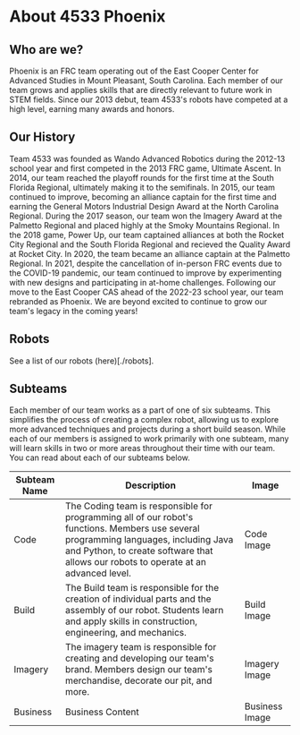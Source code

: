 # About 4533 Phoenix

## Who are we?

Phoenix is an FRC team operating out of the East Cooper Center for Advanced Studies in Mount Pleasant, South Carolina. Each member of our team grows and applies skills that are directly relevant to future work in STEM fields. Since our 2013 debut, team 4533's robots have competed at a high level, earning many awards and honors.

## Our History

Team 4533 was founded as Wando Advanced Robotics during the 2012-13 school year and first competed in the 2013 FRC game, Ultimate Ascent. In 2014, our team reached the playoff rounds for the first time at the South Florida Regional, ultimately making it to the semifinals. In 2015, our team continued to improve, becoming an alliance captain for the first time and earning the General Motors Industrial Design Award at the North Carolina Regional. During the 2017 season, our team won the Imagery Award at the Palmetto Regional and placed highly at the Smoky Mountains Regional. In the 2018 game, Power Up, our team captained alliances at both the Rocket City Regional and the South Florida Regional and recieved the Quality Award at Rocket City. In 2020, the team became an alliance captain at the Palmetto Regional. In 2021, despite the cancellation of in-person FRC events due to the COVID-19 pandemic, our team continued to improve by experimenting with new designs and participating in at-home challenges. Following our move to the East Cooper CAS ahead of the 2022-23 school year, our team rebranded as Phoenix. We are beyond excited to continue to grow our team's legacy in the coming years!

## Robots

See a list of our robots (here)[./robots].

## Subteams

Each member of our team works as a part of one of six subteams. This simplifies the process of creating a complex robot, allowing us to explore more advanced techniques and projects during a short build season. While each of our members is assigned to work primarily with one subteam, many will learn skills in two or more areas throughout their time with our team. You can read about each of our subteams below.

|Subteam Name|Description|Image|
|------------|-----------|-----|
|Code|The Coding team is responsible for programming all of our robot's functions. Members use several programming languages, including Java and Python, to create software that allows our robots to operate at an advanced level.|Code Image|
|Build|The Build team is responsible for the creation of individual parts and the assembly of our robot. Students learn and apply skills in construction, engineering, and mechanics.|Build Image|
|Imagery|The imagery team is responsible for creating and developing our team's brand. Members design our team's merchandise, decorate our pit, and more.|Imagery Image|
|Business|Business Content|Business Image|